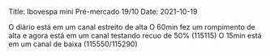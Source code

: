 Title: Ibovespa mini Pré-mercado 19/10
Date: 2021-10-19

O diário está em um canal estreito de alta
O 60min fez um rompimento de alta e agora está em um canal  testando recuo de 50% (115115)
O 15min está em um canal de baixa (115550/115290)
